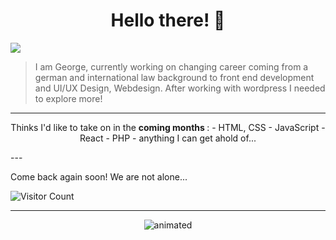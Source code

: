 <h1 align="center">Hello there! 👋 </h1>

![](https://c.tenor.com/GfSX-u7VGM4AAAAC/coding.gif)

> I am George, currently working on changing career coming from a german and international law background to front end development and UI/UX Design, Webdesign. After working with wordpress I needed to explore more!

--- 
<p align="center">
Thinks I'd like to take on in the <b> coming months </b>:
- HTML, CSS
- JavaScript
- React
- PHP
- anything I can get ahold of... 
</p>
--- 

Come back again soon! We are not alone...

![Visitor Count](https://profile-counter.glitch.me/{GeBon22}/count.svg)

---
<p align="center">
<img src="https://media.tenor.com/57w9du3NrV0AAAAd/css-html.gif" alt="animated" />
</p>
